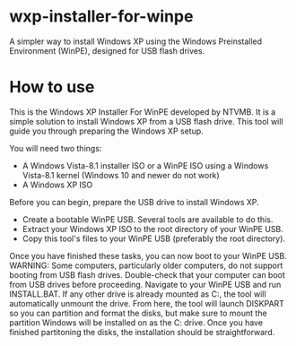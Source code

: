 # wxp-installer-for-winpe
A simpler way to install Windows XP using the Windows Preinstalled Environment (WinPE), designed for USB flash drives.

# How to use
This is the Windows XP Installer For WinPE developed by NTVMB. It is a simple solution to install Windows XP from a USB flash drive.
This tool will guide you through preparing the Windows XP setup.

You will need two things:
- A Windows Vista-8.1 installer ISO or a WinPE ISO using a Windows Vista-8.1 kernel (Windows 10 and newer do not work)
- A Windows XP ISO

Before you can begin, prepare the USB drive to install Windows XP.
- Create a bootable WinPE USB. Several tools are available to do this.
- Extract your Windows XP ISO to the root directory of your WinPE USB.
- Copy this tool's files to your WinPE USB (preferably the root directory).

Once you have finished these tasks, you can now boot to your WinPE USB.
WARNING: Some computers, particularly older computers, do not support booting from USB flash drives. Double-check that your computer can boot from USB drives before proceeding.
Navigate to your WinPE USB and run INSTALL.BAT.
If any other drive is already mounted as C:, the tool will automatically unmount the drive.
From here, the tool will launch DISKPART so you can partition and format the disks, but make sure to mount the partition Windows will be installed on as the C: drive.
Once you have finished partitoning the disks, the installation should be straightforward.
